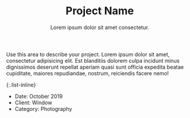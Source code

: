 ﻿---
title: Project Name
subtitle: Lorem ipsum dolor sit amet consectetur.
image: https://raw.githubusercontent.com/BlackrockDigital/startbootstrap-agency/master/src/assets/img/portfolio/06-full.jpg
alt: 

caption:
  title: Monte Carlo Simulation
  subtitle: Tool which is used to Predict uncertainity
  thumbnail: assets/img/portfolio/montecarlo.jpg
---
Use this area to describe your project. Lorem ipsum dolor sit amet, consectetur adipisicing elit. Est blanditiis dolorem culpa incidunt minus dignissimos deserunt repellat aperiam quasi sunt officia expedita beatae cupiditate, maiores repudiandae, nostrum, reiciendis facere nemo!

{:.list-inline}
- Date: October 2019
- Client: Window
- Category: Photography


